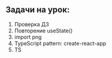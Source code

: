 ## Задачи на урок:

1. Проверка ДЗ
2. Повторение useState()
3. import png
4. TypeScript pattern: create-react-app
5. TS